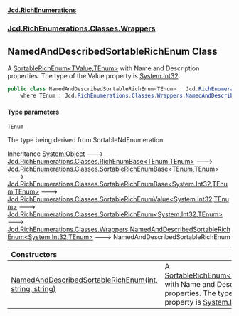 #### [Jcd.RichEnumerations](index.md 'index')
### [Jcd.RichEnumerations.Classes.Wrappers](Jcd.RichEnumerations.Classes.Wrappers.md 'Jcd.RichEnumerations.Classes.Wrappers')

## NamedAndDescribedSortableRichEnum<TEnum> Class

A [SortableRichEnum&lt;TValue,TEnum&gt;](SortableRichEnum_TValue,TEnum_.md 'Jcd.RichEnumerations.Classes.SortableRichEnum<TValue,TEnum>')  with Name and Description properties. The type of the Value
property is [System.Int32](https://docs.microsoft.com/en-us/dotnet/api/System.Int32 'System.Int32').

```csharp
public class NamedAndDescribedSortableRichEnum<TEnum> : Jcd.RichEnumerations.Classes.Wrappers.NamedAndDescribedSortableRichEnum<int, TEnum>
    where TEnum : Jcd.RichEnumerations.Classes.Wrappers.NamedAndDescribedSortableRichEnum<TEnum>, System.IComparable<TEnum>, Jcd.RichEnumerations.ISortableValueProvider<int>
```
#### Type parameters

<a name='Jcd.RichEnumerations.Classes.Wrappers.NamedAndDescribedSortableRichEnum_TEnum_.TEnum'></a>

`TEnum`

The type being derived from SortableNdEnumeration

Inheritance [System.Object](https://docs.microsoft.com/en-us/dotnet/api/System.Object 'System.Object') &#129106; [Jcd.RichEnumerations.Classes.RichEnumBase&lt;](RichEnumBase_TEnumeration,TEnumeratedItem_.md 'Jcd.RichEnumerations.Classes.RichEnumBase<TEnumeration,TEnumeratedItem>')[TEnum](NamedAndDescribedSortableRichEnum_TEnum_.md#Jcd.RichEnumerations.Classes.Wrappers.NamedAndDescribedSortableRichEnum_TEnum_.TEnum 'Jcd.RichEnumerations.Classes.Wrappers.NamedAndDescribedSortableRichEnum<TEnum>.TEnum')[,](RichEnumBase_TEnumeration,TEnumeratedItem_.md 'Jcd.RichEnumerations.Classes.RichEnumBase<TEnumeration,TEnumeratedItem>')[TEnum](NamedAndDescribedSortableRichEnum_TEnum_.md#Jcd.RichEnumerations.Classes.Wrappers.NamedAndDescribedSortableRichEnum_TEnum_.TEnum 'Jcd.RichEnumerations.Classes.Wrappers.NamedAndDescribedSortableRichEnum<TEnum>.TEnum')[&gt;](RichEnumBase_TEnumeration,TEnumeratedItem_.md 'Jcd.RichEnumerations.Classes.RichEnumBase<TEnumeration,TEnumeratedItem>') &#129106; [Jcd.RichEnumerations.Classes.SortableRichEnumBase&lt;](SortableRichEnumBase_TEnumeration,TEnumeratedItem_.md 'Jcd.RichEnumerations.Classes.SortableRichEnumBase<TEnumeration,TEnumeratedItem>')[TEnum](NamedAndDescribedSortableRichEnum_TEnum_.md#Jcd.RichEnumerations.Classes.Wrappers.NamedAndDescribedSortableRichEnum_TEnum_.TEnum 'Jcd.RichEnumerations.Classes.Wrappers.NamedAndDescribedSortableRichEnum<TEnum>.TEnum')[,](SortableRichEnumBase_TEnumeration,TEnumeratedItem_.md 'Jcd.RichEnumerations.Classes.SortableRichEnumBase<TEnumeration,TEnumeratedItem>')[TEnum](NamedAndDescribedSortableRichEnum_TEnum_.md#Jcd.RichEnumerations.Classes.Wrappers.NamedAndDescribedSortableRichEnum_TEnum_.TEnum 'Jcd.RichEnumerations.Classes.Wrappers.NamedAndDescribedSortableRichEnum<TEnum>.TEnum')[&gt;](SortableRichEnumBase_TEnumeration,TEnumeratedItem_.md 'Jcd.RichEnumerations.Classes.SortableRichEnumBase<TEnumeration,TEnumeratedItem>') &#129106; [Jcd.RichEnumerations.Classes.SortableRichEnumBase&lt;](SortableRichEnumBase_TValue,TEnumeration,TEnumeratedItem_.md 'Jcd.RichEnumerations.Classes.SortableRichEnumBase<TValue,TEnumeration,TEnumeratedItem>')[System.Int32](https://docs.microsoft.com/en-us/dotnet/api/System.Int32 'System.Int32')[,](SortableRichEnumBase_TValue,TEnumeration,TEnumeratedItem_.md 'Jcd.RichEnumerations.Classes.SortableRichEnumBase<TValue,TEnumeration,TEnumeratedItem>')[TEnum](NamedAndDescribedSortableRichEnum_TEnum_.md#Jcd.RichEnumerations.Classes.Wrappers.NamedAndDescribedSortableRichEnum_TEnum_.TEnum 'Jcd.RichEnumerations.Classes.Wrappers.NamedAndDescribedSortableRichEnum<TEnum>.TEnum')[,](SortableRichEnumBase_TValue,TEnumeration,TEnumeratedItem_.md 'Jcd.RichEnumerations.Classes.SortableRichEnumBase<TValue,TEnumeration,TEnumeratedItem>')[TEnum](NamedAndDescribedSortableRichEnum_TEnum_.md#Jcd.RichEnumerations.Classes.Wrappers.NamedAndDescribedSortableRichEnum_TEnum_.TEnum 'Jcd.RichEnumerations.Classes.Wrappers.NamedAndDescribedSortableRichEnum<TEnum>.TEnum')[&gt;](SortableRichEnumBase_TValue,TEnumeration,TEnumeratedItem_.md 'Jcd.RichEnumerations.Classes.SortableRichEnumBase<TValue,TEnumeration,TEnumeratedItem>') &#129106; [Jcd.RichEnumerations.Classes.SortableRichEnumValue&lt;](SortableRichEnumValue_TValue,TEnum_.md 'Jcd.RichEnumerations.Classes.SortableRichEnumValue<TValue,TEnum>')[System.Int32](https://docs.microsoft.com/en-us/dotnet/api/System.Int32 'System.Int32')[,](SortableRichEnumValue_TValue,TEnum_.md 'Jcd.RichEnumerations.Classes.SortableRichEnumValue<TValue,TEnum>')[TEnum](NamedAndDescribedSortableRichEnum_TEnum_.md#Jcd.RichEnumerations.Classes.Wrappers.NamedAndDescribedSortableRichEnum_TEnum_.TEnum 'Jcd.RichEnumerations.Classes.Wrappers.NamedAndDescribedSortableRichEnum<TEnum>.TEnum')[&gt;](SortableRichEnumValue_TValue,TEnum_.md 'Jcd.RichEnumerations.Classes.SortableRichEnumValue<TValue,TEnum>') &#129106; [Jcd.RichEnumerations.Classes.SortableRichEnum&lt;](SortableRichEnum_TValue,TEnum_.md 'Jcd.RichEnumerations.Classes.SortableRichEnum<TValue,TEnum>')[System.Int32](https://docs.microsoft.com/en-us/dotnet/api/System.Int32 'System.Int32')[,](SortableRichEnum_TValue,TEnum_.md 'Jcd.RichEnumerations.Classes.SortableRichEnum<TValue,TEnum>')[TEnum](NamedAndDescribedSortableRichEnum_TEnum_.md#Jcd.RichEnumerations.Classes.Wrappers.NamedAndDescribedSortableRichEnum_TEnum_.TEnum 'Jcd.RichEnumerations.Classes.Wrappers.NamedAndDescribedSortableRichEnum<TEnum>.TEnum')[&gt;](SortableRichEnum_TValue,TEnum_.md 'Jcd.RichEnumerations.Classes.SortableRichEnum<TValue,TEnum>') &#129106; [Jcd.RichEnumerations.Classes.Wrappers.NamedAndDescribedSortableRichEnum&lt;](NamedAndDescribedSortableRichEnum_TValue,TEnum_.md 'Jcd.RichEnumerations.Classes.Wrappers.NamedAndDescribedSortableRichEnum<TValue,TEnum>')[System.Int32](https://docs.microsoft.com/en-us/dotnet/api/System.Int32 'System.Int32')[,](NamedAndDescribedSortableRichEnum_TValue,TEnum_.md 'Jcd.RichEnumerations.Classes.Wrappers.NamedAndDescribedSortableRichEnum<TValue,TEnum>')[TEnum](NamedAndDescribedSortableRichEnum_TEnum_.md#Jcd.RichEnumerations.Classes.Wrappers.NamedAndDescribedSortableRichEnum_TEnum_.TEnum 'Jcd.RichEnumerations.Classes.Wrappers.NamedAndDescribedSortableRichEnum<TEnum>.TEnum')[&gt;](NamedAndDescribedSortableRichEnum_TValue,TEnum_.md 'Jcd.RichEnumerations.Classes.Wrappers.NamedAndDescribedSortableRichEnum<TValue,TEnum>') &#129106; NamedAndDescribedSortableRichEnum<TEnum>

| Constructors | |
| :--- | :--- |
| [NamedAndDescribedSortableRichEnum(int, string, string)](NamedAndDescribedSortableRichEnum_TEnum_..ctor.u8kqdTABpqUrkUZri3iBZQ.md 'Jcd.RichEnumerations.Classes.Wrappers.NamedAndDescribedSortableRichEnum<TEnum>.NamedAndDescribedSortableRichEnum(int, string, string)') | A [SortableRichEnum&lt;TValue,TEnum&gt;](SortableRichEnum_TValue,TEnum_.md 'Jcd.RichEnumerations.Classes.SortableRichEnum<TValue,TEnum>')  with Name and Description properties. The type of the Value property is [System.Int32](https://docs.microsoft.com/en-us/dotnet/api/System.Int32 'System.Int32'). |
